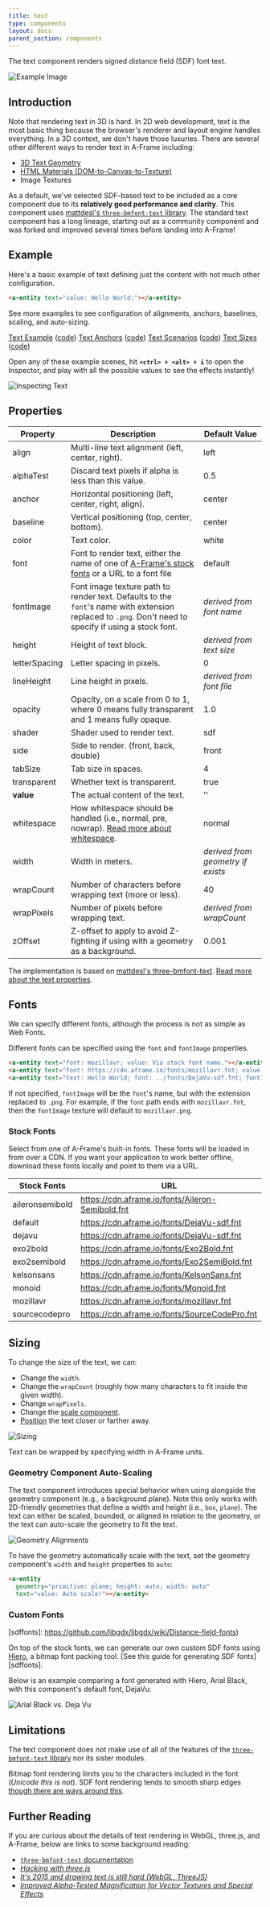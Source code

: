 ```yaml
---
title: text
type: components
layout: docs
parent_section: components
---
```


The text component renders signed distance field (SDF) font text.

[exampleimage]: https://cloud.githubusercontent.com/assets/674727/22357731/f704544a-e3ee-11e6-8e6e-96c3c4e84958.png
![Example Image][exampleimage]

## Introduction

[three-bmfont-text]: https://github.com/Jam3/three-bmfont-text

Note that rendering text in 3D is hard. In 2D web development, text is the most
basic thing because the browser's renderer and layout engine handles
everything. In a 3D context, we don't have those luxuries. There are several
other different ways to render text in A-Frame including:

- [3D Text Geometry](https://www.npmjs.com/package/aframe-text-component)
- [HTML Materials (DOM-to-Canvas-to-Texture)](https://github.com/mayognaise/aframe-html-shader)
- Image Textures

As a default, we've selected SDF-based text to be included as a core component
due to its **relatively good performance and clarity**. This component uses
[mattdesl's `three-bmfont-text` library][three-bmfont-text]. The standard text
component has a long lineage, starting out as a community component and was
forked and improved several times before landing into A-Frame!

## Example

Here's a basic example of text defining just the content with not much other
configuration.

```html
<a-entity text="value: Hello World;"></a-entity>
```

See more examples to see configuration of alignments, anchors, baselines,
scaling, and auto-sizing.

[exampletext]: https://a-frobot.github.io/examples/test/text/index.html
[codetext]: https://github.com/chenzlabs/aframe/blob/3e8f7a85fe90b4c05857ea8618ef8b0cdda89276/examples/test/text/index.html
[exampleanchors]: https://a-frobot.github.io/examples/test/text/index.html
[codeanchors]: https://github.com/chenzlabs/aframe/blob/3e8f7a85fe90b4c05857ea8618ef8b0cdda89276/examples/test/text/anchors.html
[examplescenarios]: https://a-frobot.github.io/examples/test/text/index.html
[codescenarios]: https://github.com/chenzlabs/aframe/blob/3e8f7a85fe90b4c05857ea8618ef8b0cdda89276/examples/test/text/scenarios.html
[examplesizes]: https://a-frobot.github.io/examples/test/text/index.html
[codesizes]: https://github.com/chenzlabs/aframe/blob/3e8f7a85fe90b4c05857ea8618ef8b0cdda89276/examples/test/text/sizes.html

[Text Example][exampletext] ([code][codetext])
[Text Anchors][exampleanchors] ([code][codeanchors])
[Text Scenarios][examplescenarios] ([code][codescenarios])
[Text Sizes][examplesizes] ([code][codesizes])

Open any of these example scenes, hit **`<ctrl> + <alt> + i`** to open the
Inspector, and play with all the possible values to see the effects instantly!

[textinspector]: https://cloud.githubusercontent.com/assets/674727/22358436/ea430ef4-e3f3-11e6-9dd9-e5e72e6e803a.png
![Inspecting Text][textinspector]

## Properties

[whitespace]: https://github.com/mattdesl/word-wrapper

| Property      | Description                                                                                                                                           | Default Value                     |
|---------------|-------------------------------------------------------------------------------------------------------------------------------------------------------|-----------------------------------|
| align         | Multi-line text alignment (left, center, right).                                                                                                      | left                              |
| alphaTest     | Discard text pixels if alpha is less than this value.                                                                                                 | 0.5                               |
| anchor        | Horizontal positioning (left, center, right, align).                                                                                                  | center                            |
| baseline      | Vertical positioning (top, center, bottom).                                                                                                           | center                            |
| color         | Text color.                                                                                                                                           | white                             |
| font          | Font to render text, either the name of one of [A-Frame's stock fonts](#stock-fonts) or a URL to a font file                                          | default                           |
| fontImage     | Font image texture path to render text. Defaults to the `font`'s name with extension replaced to `.png`. Don't need to specify if using a stock font. | *derived from font name*          |
| height        | Height of text block.                                                                                                                                 | *derived from text size*          |
| letterSpacing | Letter spacing in pixels.                                                                                                                             | 0                                 |
| lineHeight    | Line height in pixels.                                                                                                                                | *derived from font file*          |
| opacity       | Opacity, on a scale from 0 to 1, where 0 means fully transparent and 1 means fully opaque.                                                            | 1.0                               |
| shader        | Shader used to render text.                                                                                                                           | sdf                               |
| side          | Side to render. (front, back, double)                                                                                                                 | front                             |
| tabSize       | Tab size in spaces.                                                                                                                                   | 4                                 |
| transparent   | Whether text is transparent.                                                                                                                          | true                              |
| **value**     | The actual content of the text.                                                                                                                       | ''                                |
| whitespace    | How whitespace should be handled (i.e., normal, pre, nowrap). [Read more about whitespace][whitespace].                                               | normal                            |
| width         | Width in meters.                                                                                                                                      | *derived from geometry if exists* |
| wrapCount     | Number of characters before wrapping text (more or less).                                                                                             | 40                                |
| wrapPixels    | Number of pixels before wrapping text.                                                                                                                | *derived from wrapCount*          |
| zOffset       | Z-offset to apply to avoid Z-fighting if using with a geometry as a background.                                                                       | 0.001                             |

[threetextusage]: https://github.com/Jam3/three-bmfont-text#usage

The implementation is based on [mattdesl's three-bmfont-text][three-bmfont-text].
[Read more about the text properties][threetextusage].

## Fonts

We can specify different fonts, although the process is not as simple as Web
Fonts.

Different fonts can be specified using the `font` and `fontImage` properties.

```html
<a-entity text="font: mozillavr; value: Via stock font name."></a-entity>
<a-entity text="font: https://cdn.aframe.io/fonts/mozillavr.fnt; value: Via URL."></a-entity>
<a-entity text="text: Hello World; font: ../fonts/DejaVu-sdf.fnt; fontImage: ../fonts/DejaVu-sdf.png"></a-entity>
```

If not specified, `fontImage` will be the `font`'s name, but with the extension
replaced to `.png`. For example, if the `font` path ends with `mozillavr.fnt`,
then the `fontImage` texture will default to `mozillavr.png`.

### Stock Fonts

Select from one of A-Frame's built-in fonts. These fonts will be loaded in from
over a CDN. If you want your application to work better offline, download these
fonts locally and point to them via a URL.


| Stock Fonts     | URL                                              |
|-----------------|--------------------------------------------------|
| aileronsemibold | https://cdn.aframe.io/fonts/Aileron-Semibold.fnt |
| default         | https://cdn.aframe.io/fonts/DejaVu-sdf.fnt       |
| dejavu          | https://cdn.aframe.io/fonts/DejaVu-sdf.fnt       |
| exo2bold        | https://cdn.aframe.io/fonts/Exo2Bold.fnt         |
| exo2semibold    | https://cdn.aframe.io/fonts/Exo2SemiBold.fnt     |
| kelsonsans      | https://cdn.aframe.io/fonts/KelsonSans.fnt       |
| monoid          | https://cdn.aframe.io/fonts/Monoid.fnt           |
| mozillavr       | https://cdn.aframe.io/fonts/mozillavr.fnt        |
| sourcecodepro   | https://cdn.aframe.io/fonts/SourceCodePro.fnt    |

## Sizing

[position]: ./position.md
[scale]: ./scale.md

To change the size of the text, we can:

- Change the `width`.
- Change the `wrapCount` (roughly how many characters to fit inside the given width).
- Change `wrapPixels`.
- Change the [scale component][scale].
- [Position] the text closer or farther away.

[sizingimg]: https://cloud.githubusercontent.com/assets/674727/22358452/04528216-e3f4-11e6-8467-f03ac7f0e953.png
![Sizing][sizingimg]

Text can be wrapped by specifying width in A-Frame units.

### Geometry Component Auto-Scaling

The text component introduces special behavior when using alongside the
geometry component (e.g., a background plane). Note this only works with
2D-friendly geometries that define a width and height (i.e., `box`, `plane`).
The text can either be scaled, bounded, or aligned in relation to the geometry,
or the text can auto-scale the geometry to fit the text.

[geometryimg]: https://cloud.githubusercontent.com/assets/674727/22358470/218689d6-e3f4-11e6-9e00-62c9cb7867da.png
![Geometry Alignments][geometryimg]

To have the geometry automatically scale with the text, set the geometry
component's `width` and `height` properties to `auto`:

```html
<a-entity
  geometry="primitive: plane; height: auto; width: auto"
  text="value: Auto scale!"></a-entity>
```

### Custom Fonts

[hiero]: https://github.com/libgdx/libgdx/wiki/Hiero
[sdffonts]: https://github.com/libgdx/libgdx/wiki/Distance-field-fonts)

On top of the stock fonts, we can generate our own custom SDF fonts using
[Hiero][hiero], a bitmap font packing tool. [See this guide for generating SDF
fonts][sdffonts].

Below is an example comparing a font generated with Hiero, Arial Black, with this
component's default font, DejaVu:

[fontexampleimage]: http://i.imgur.com/iWtXHm5.png
![Arial Black vs. Deja Vu][fontexampleimage]

## Limitations

The text component does not make use of all of the features of the
[`three-bmfont-text` library][three-bmfont-text] nor its sister modules.

[sdfsmooth]: https://lambdacube3d.wordpress.com/2014/11/12/playing-around-with-font-rendering/

Bitmap font rendering limits you to the characters included in the font
(*Unicode this is not*). SDF font rendering tends to smooth sharp edges [though
there are ways around this][sdfsmooth].

## Further Reading

If you are curious about the details of text rendering in WebGL, three.js, and
A-Frame, below are links to some background reading:

[mattdesl]: http://slides.com/mattdeslauriers/hacking-with-three-js#/7
[parris]: https://www.eventbrite.com/engineering/its-2015-and-drawing-text-is-still-hard-webgl-threejs/
[valve]: http://www.valvesoftware.com/publications/2007/SIGGRAPH2007_AlphaTestedMagnification.pdf

- [`three-bmfont-text` documentation][three-bmfont-text]
- [*Hacking with three.js*][mattdesl]
- [*It's 2015 and drawing text is still hard (WebGL, ThreeJS)*][parris]
- [*Improved Alpha-Tested Magnification for Vector Textures and Special Effects*][valve]
